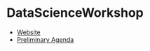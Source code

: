 # DataScienceWorkshop

* [Website](http://scienceevents.co.nz/datascience)
* [Preliminary Agenda](AGENDA.md)
